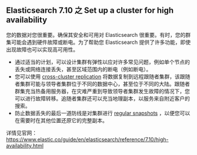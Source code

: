 ## Elasticsearch 7.10 之 Set up a cluster for high availability

您的数据对您很重要。确保其安全和可用对 Elasticsearch 很重要。有时，您的群集可能会遇到硬件故障或断电。为了帮助您 Elasticsearch 提供了许多功能，即使出现故障也可以实现高可用性。

* 通过适当的计划，可以设计集群有弹性以应对许多常见问题，例如单个节点的丢失或网络连接丢失，甚至区域范围内的断电（例如断电）。
* 您可以使用 [cross-cluster replication](https://www.elastic.co/guide/en/elasticsearch/reference/7.10/xpack-ccr.html) 将数据复制到远程跟随者集群，该跟随者集群可能与领导者集群位于不同的数据中心，甚至位于不同的大陆。跟随者群集充当热备用服务器，在灾难严重到导致领导者集群发生故障的情况下，您可以进行故障转移。追随者集群还可以充当地理副本，以服务来自附近客户的搜索。
* 防止数据丢失的最后一道防线是对集群进行 [regular snapshots](https://www.elastic.co/guide/en/elasticsearch/reference/7.10/backup-cluster.html) ，以便您可以在需要时在其他位置还原它的完整副本。



详情见官网：https://www.elastic.co/guide/en/elasticsearch/reference/7.10/high-availability.html
